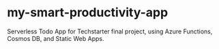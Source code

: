 # my-smart-productivity-app
Serverless Todo App for Techstarter final project, using Azure Functions, Cosmos DB, and Static Web Apps.

